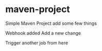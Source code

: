 # maven-project

Simple Maven Project
add some few things

Webhook added
Add a new change

Trigger another job from here

